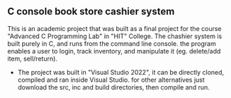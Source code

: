 ## C console book store cashier system
This is an academic project that was built as a final project for the course "Advanced C Programming Lab" in "HIT" College.
The chashier system is built purely in C, and runs from the command line console. the program enables a user to login, track inventory, and manipulate it (eg. delete/add item, sell/return).

* The project was built in "Visual Studio 2022", it can be directly cloned, compiled and ran inside Visual Studio. for other alternatives just download the src, inc and build directories, then compile and run.
